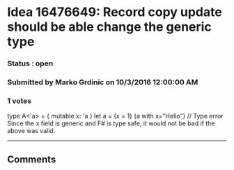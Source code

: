 # Idea 16476649: Record copy update should be able change the generic type #

### Status : open

### Submitted by Marko Grdinic on 10/3/2016 12:00:00 AM

### 1 votes

type A<'a> =
{
mutable x: 'a
}
let a = {x = 1}
{a with x="Hello"} // Type error
Since the x field is generic and F# is type safe, it would not be bad if the above was valid.


------------------------
## Comments

